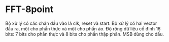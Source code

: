 # FFT-8point
Bộ xử lý có các chân đầu vào là clk, reset và start. Bộ xử lý có hai vector đầu ra, một cho phần thực và một cho phần ảo. Độ rộng dữ liệu cố định 16 bits: 7 bits cho phần thực và 8 bits cho phần thập phân. MSB dùng cho dấu.
